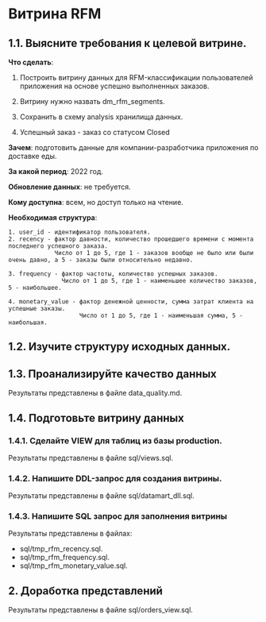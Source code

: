 # Витрина RFM

## 1.1. Выясните требования к целевой витрине.

**Что сделать**: 

 1. Построить витрину данных для RFM-классификации пользователей приложения на основе успешно выполненных заказов. 
 
 2. Витрину нужно назвать dm_rfm_segments. 
 
 3. Сохранить в схему analysis хранилища данных. 
 
 4. Успешный заказ - заказ со статусом Closed

**Зачем**: подготовить данные для компании-разработчика приложения по доставке еды.

**За какой период**: 2022 год.

**Обновление данных**: не требуется.

**Кому доступна**: всем, но доступ только на чтение.

**Необходимая структура**:

    1. user_id - идентификатор пользователя.
    2. recency - фактор давности, количество прошедшего времени с момента последнего успешного заказа.
                 Число от 1 до 5, где 1 - заказов вообще не было или были очень давно, а 5 - заказы были относительно недавно.

    3. frequency - фактор частоты, количество успешных заказов.
                   Число от 1 до 5, где 1 - наименьшее количество заказов, 5 - наибольшее.

    4. monetary_value - фактор денежной ценности, сумма затрат клиента на успешные заказы.
                        Число от 1 до 5, где 1 - наименьшая сумма, 5 - наибольшая.


## 1.2. Изучите структуру исходных данных.


## 1.3. Проанализируйте качество данных

Результаты представлены в файле data_quality.md.


## 1.4. Подготовьте витрину данных

### 1.4.1. Сделайте VIEW для таблиц из базы production.

Результаты представлены в файле sql/views.sql.

### 1.4.2. Напишите DDL-запрос для создания витрины.

Результаты представлены в файле sql/datamart_dll.sql.

### 1.4.3. Напишите SQL запрос для заполнения витрины

Результаты представлены в файлах:

  - sql/tmp_rfm_recency.sql.
  - sql/tmp_rfm_frequency.sql.
  - sql/tmp_rfm_monetary_value.sql.


## 2. Доработка представлений

Результаты представлены в файле sql/orders_view.sql.